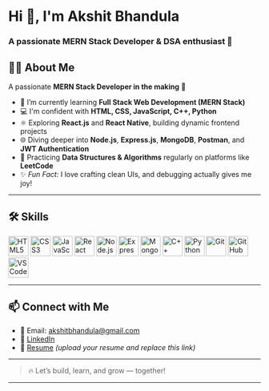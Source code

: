 # Hi 👋, I'm Akshit Bhandula

### A passionate MERN Stack Developer & DSA enthusiast 🚀

## 👨‍💻 About Me

A passionate **MERN Stack Developer in the making** 🚀  

- 🌱 I’m currently learning **Full Stack Web Development (MERN Stack)**  
- 💻 I'm confident with **HTML, CSS, JavaScript, C++, Python**  
- ⚛️ Exploring **React.js** and **React Native**, building dynamic frontend projects  
- 🌐 Diving deeper into **Node.js**, **Express.js**, **MongoDB**, **Postman**, and **JWT Authentication**  
- 🧠 Practicing **Data Structures & Algorithms** regularly on platforms like **LeetCode**  
- ✨ *Fun Fact:* I love crafting clean UIs, and debugging actually gives me joy!

---

## 🛠️ Skills

<p align="left">
  <img src="https://cdn.jsdelivr.net/gh/devicons/devicon/icons/html5/html5-original.svg" alt="HTML5" width="40"/>
  <img src="https://cdn.jsdelivr.net/gh/devicons/devicon/icons/css3/css3-original.svg" alt="CSS3" width="40"/>
  <img src="https://cdn.jsdelivr.net/gh/devicons/devicon/icons/javascript/javascript-original.svg" alt="JavaScript" width="40"/>
  <img src="https://cdn.jsdelivr.net/gh/devicons/devicon/icons/react/react-original.svg" alt="React" width="40"/>
  <img src="https://cdn.jsdelivr.net/gh/devicons/devicon/icons/nodejs/nodejs-original.svg" alt="Node.js" width="40"/>
  <img src="https://cdn.jsdelivr.net/gh/devicons/devicon/icons/express/express-original.svg" alt="Express" width="40"/>
  <img src="https://cdn.jsdelivr.net/gh/devicons/devicon/icons/mongodb/mongodb-original.svg" alt="MongoDB" width="40"/>
  <img src="https://cdn.jsdelivr.net/gh/devicons/devicon/icons/cplusplus/cplusplus-original.svg" alt="C++" width="40"/>
  <img src="https://cdn.jsdelivr.net/gh/devicons/devicon/icons/python/python-original.svg" alt="Python" width="40"/>
  <img src="https://cdn.jsdelivr.net/gh/devicons/devicon/icons/git/git-original.svg" alt="Git" width="40"/>
  <img src="https://cdn.jsdelivr.net/gh/devicons/devicon/icons/github/github-original.svg" alt="GitHub" width="40"/>
  <img src="https://cdn.jsdelivr.net/gh/devicons/devicon/icons/vscode/vscode-original.svg" alt="VS Code" width="40"/>
</p>

---


## 📫 Connect with Me

- 📧 Email: akshitbhandula@gmail.com  
- 💼 [LinkedIn](https://www.linkedin.com/in/akshit-bhandula-568772318/)   
- 📄 [Resume](#) *(upload your resume and replace this link)*

---



> 🔥 Let’s build, learn, and grow — together!

---
